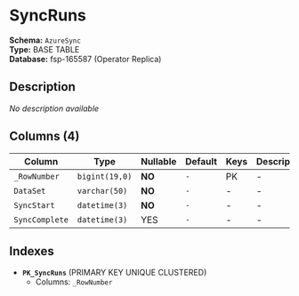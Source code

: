 # SyncRuns

**Schema:** `AzureSync`  
**Type:** BASE TABLE  
**Database:** fsp-165587 (Operator Replica)

## Description

*No description available*

## Columns (4)

| Column | Type | Nullable | Default | Keys | Description |
|--------|------|----------|---------|------|-------------|
| `_RowNumber` | `bigint(19,0)` | **NO** | `-` | PK | - |
| `DataSet` | `varchar(50)` | **NO** | `-` | - | - |
| `SyncStart` | `datetime(3)` | **NO** | `-` | - | - |
| `SyncComplete` | `datetime(3)` | YES | `-` | - | - |

## Indexes

- **`PK_SyncRuns`** (PRIMARY KEY UNIQUE CLUSTERED)
  - Columns: `_RowNumber`
